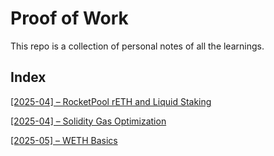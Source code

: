 # Proof of Work

This repo is a collection of personal notes of all the learnings.

## Index

[[2025-04] – RocketPool rETH and Liquid Staking](./2025-04-rocketpool-and-liquid-staking/readme.md)

[[2025-04] – Solidity Gas Optimization](./2025-04-gas-optimization/readme.md)

[[2025-05] – WETH Basics](./2025-05-weth-basics/readme.md)
